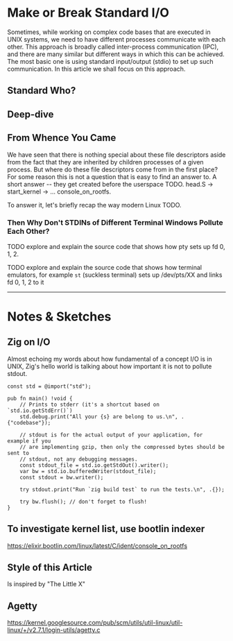 # Make or Break Standard I/O

Sometimes, while working on complex code bases that are executed in UNIX systems, we need to have different processes communicate with each other.
This approach is broadly called inter-process communication (IPC), and there are many similar but different ways in which this can be achieved.
The most basic one is using standard input/output (stdio) to set up such communication.
In this article we shall focus on this approach.

## Standard Who?

## Deep-dive

## From Whence You Came

We have seen that there is nothing special about these file descriptors aside from the fact that they are inherited by children processes of a given process.
But where do these file descriptors come from in the first place?
For some reason this is not a question that is easy to find an answer to.
A short answer -- they get created before the userspace TODO.
head.S -> start_kernel -> ... console_on_rootfs.

To answer it, let's briefly recap the way modern Linux TODO.

### Then Why Don't STDINs of Different Terminal Windows Pollute Each Other?

TODO explore and explain the source code that shows how pty sets up fd 0, 1, 2.

TODO explore and explain the source code that shows how terminal emulators, for example `st` (suckless terminal) sets up /dev/pts/XX and links fd 0, 1, 2 to it

---

# Notes & Sketches

## Zig on I/O

Almost echoing my words about how fundamental of a concept I/O is in UNIX, Zig's hello world is talking about how important it is not to pollute stdout.

```zig
const std = @import("std");

pub fn main() !void {
    // Prints to stderr (it's a shortcut based on `std.io.getStdErr()`)
    std.debug.print("All your {s} are belong to us.\n", .{"codebase"});

    // stdout is for the actual output of your application, for example if you
    // are implementing gzip, then only the compressed bytes should be sent to
    // stdout, not any debugging messages.
    const stdout_file = std.io.getStdOut().writer();
    var bw = std.io.bufferedWriter(stdout_file);
    const stdout = bw.writer();

    try stdout.print("Run `zig build test` to run the tests.\n", .{});

    try bw.flush(); // don't forget to flush!
}
```

## To investigate kernel list, use bootlin indexer

https://elixir.bootlin.com/linux/latest/C/ident/console_on_rootfs

## Style of this Article

Is inspired by "The Little X"

## Agetty

https://kernel.googlesource.com/pub/scm/utils/util-linux/util-linux/+/v2.7.1/login-utils/agetty.c
